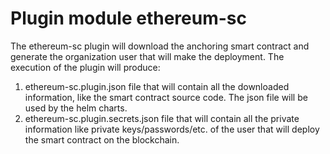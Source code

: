 # Plugin module ethereum-sc

The ethereum-sc plugin will download the anchoring smart contract and generate the organization user that will make the deployment. The execution of the plugin will produce:
1. ethereum-sc.plugin.json file that will contain all the downloaded information, like the smart contract source code. The json file will be used by the helm charts.
2. ethereum-sc.plugin.secrets.json file that will contain all the private information like private keys/passwords/etc. of the user that will deploy the smart contract on the blockchain.
